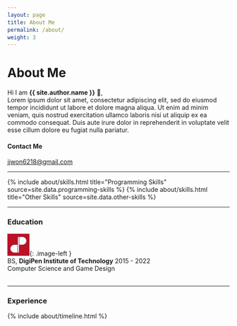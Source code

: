 ```yaml
---
layout: page
title: About Me
permalink: /about/
weight: 3
---
```


<style type="text/css">
.image-left {
	display: block; 
	padding-right: 14px;
	float: left;
}
</style>

# **About Me**

Hi I am **{{ site.author.name }}** :wave:,<br>
Lorem ipsum dolor sit amet, consectetur adipiscing elit, sed do eiusmod tempor incididunt ut labore et dolore magna aliqua. Ut enim ad minim veniam, quis nostrud exercitation ullamco laboris nisi ut aliquip ex ea commodo consequat. Duis aute irure dolor in reprehenderit in voluptate velit esse cillum dolore eu fugiat nulla pariatur.
<br>
#### Contact Me
<i class="fa-solid fa-envelope"></i> jjwon6218@gmail.com

---
<div class="row">
{% include about/skills.html title="Programming Skills" source=site.data.programming-skills %}
{% include about/skills.html title="Other Skills" source=site.data.other-skills %}
</div>

---

### **Education**

![DigiPen logo](/assets/aboutme/DigiPen_Logo.jpg){: .image-left }
<br>
BS, **DigiPen Institute of Technology** 2015 - 2022<br>
Computer Science and Game Design
<br>
<br>

---

### **Experience**
<div class="row">
{% include about/timeline.html %}
</div>